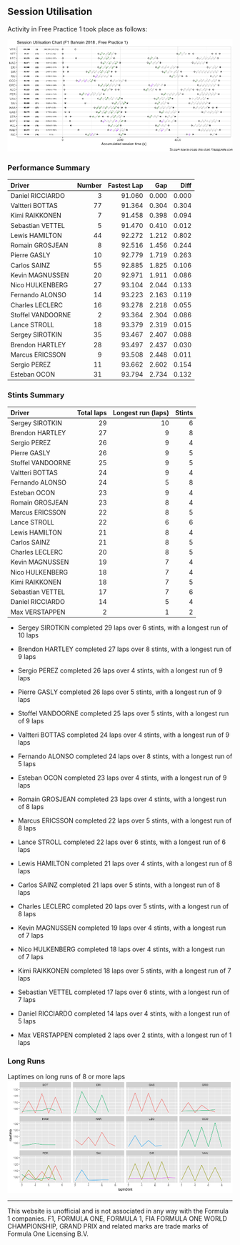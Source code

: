 ## Session Utilisation

Activity in Free Practice 1 took place as follows:

![](images/f1_2018_bah_P1-utilisation-1.png)<!-- -->


### Performance Summary

| Driver            | Number | Fastest Lap |   Gap |  Diff |
| :---------------- | -----: | ----------: | ----: | ----: |
| Daniel RICCIARDO  |      3 |      91.060 | 0.000 | 0.000 |
| Valtteri BOTTAS   |     77 |      91.364 | 0.304 | 0.304 |
| Kimi RAIKKONEN    |      7 |      91.458 | 0.398 | 0.094 |
| Sebastian VETTEL  |      5 |      91.470 | 0.410 | 0.012 |
| Lewis HAMILTON    |     44 |      92.272 | 1.212 | 0.802 |
| Romain GROSJEAN   |      8 |      92.516 | 1.456 | 0.244 |
| Pierre GASLY      |     10 |      92.779 | 1.719 | 0.263 |
| Carlos SAINZ      |     55 |      92.885 | 1.825 | 0.106 |
| Kevin MAGNUSSEN   |     20 |      92.971 | 1.911 | 0.086 |
| Nico HULKENBERG   |     27 |      93.104 | 2.044 | 0.133 |
| Fernando ALONSO   |     14 |      93.223 | 2.163 | 0.119 |
| Charles LECLERC   |     16 |      93.278 | 2.218 | 0.055 |
| Stoffel VANDOORNE |      2 |      93.364 | 2.304 | 0.086 |
| Lance STROLL      |     18 |      93.379 | 2.319 | 0.015 |
| Sergey SIROTKIN   |     35 |      93.467 | 2.407 | 0.088 |
| Brendon HARTLEY   |     28 |      93.497 | 2.437 | 0.030 |
| Marcus ERICSSON   |      9 |      93.508 | 2.448 | 0.011 |
| Sergio PEREZ      |     11 |      93.662 | 2.602 | 0.154 |
| Esteban OCON      |     31 |      93.794 | 2.734 | 0.132 |


### Stints Summary

| Driver            | Total laps | Longest run (laps) | Stints |
| :---------------- | ---------: | -----------------: | -----: |
| Sergey SIROTKIN   |         29 |                 10 |      6 |
| Brendon HARTLEY   |         27 |                  9 |      8 |
| Sergio PEREZ      |         26 |                  9 |      4 |
| Pierre GASLY      |         26 |                  9 |      5 |
| Stoffel VANDOORNE |         25 |                  9 |      5 |
| Valtteri BOTTAS   |         24 |                  9 |      4 |
| Fernando ALONSO   |         24 |                  5 |      8 |
| Esteban OCON      |         23 |                  9 |      4 |
| Romain GROSJEAN   |         23 |                  8 |      4 |
| Marcus ERICSSON   |         22 |                  8 |      5 |
| Lance STROLL      |         22 |                  6 |      6 |
| Lewis HAMILTON    |         21 |                  8 |      4 |
| Carlos SAINZ      |         21 |                  8 |      5 |
| Charles LECLERC   |         20 |                  8 |      5 |
| Kevin MAGNUSSEN   |         19 |                  7 |      4 |
| Nico HULKENBERG   |         18 |                  7 |      4 |
| Kimi RAIKKONEN    |         18 |                  7 |      5 |
| Sebastian VETTEL  |         17 |                  7 |      6 |
| Daniel RICCIARDO  |         14 |                  5 |      4 |
| Max VERSTAPPEN    |          2 |                  1 |      2 |

  - Sergey SIROTKIN completed 29 laps over 6 stints, with a longest run
    of 10 laps

  - Brendon HARTLEY completed 27 laps over 8 stints, with a longest run
    of 9 laps

  - Sergio PEREZ completed 26 laps over 4 stints, with a longest run of
    9 laps

  - Pierre GASLY completed 26 laps over 5 stints, with a longest run of
    9 laps

  - Stoffel VANDOORNE completed 25 laps over 5 stints, with a longest
    run of 9 laps

  - Valtteri BOTTAS completed 24 laps over 4 stints, with a longest run
    of 9 laps

  - Fernando ALONSO completed 24 laps over 8 stints, with a longest run
    of 5 laps

  - Esteban OCON completed 23 laps over 4 stints, with a longest run of
    9 laps

  - Romain GROSJEAN completed 23 laps over 4 stints, with a longest run
    of 8 laps

  - Marcus ERICSSON completed 22 laps over 5 stints, with a longest run
    of 8 laps

  - Lance STROLL completed 22 laps over 6 stints, with a longest run of
    6 laps

  - Lewis HAMILTON completed 21 laps over 4 stints, with a longest run
    of 8 laps

  - Carlos SAINZ completed 21 laps over 5 stints, with a longest run of
    8 laps

  - Charles LECLERC completed 20 laps over 5 stints, with a longest run
    of 8 laps

  - Kevin MAGNUSSEN completed 19 laps over 4 stints, with a longest run
    of 7 laps

  - Nico HULKENBERG completed 18 laps over 4 stints, with a longest run
    of 7 laps

  - Kimi RAIKKONEN completed 18 laps over 5 stints, with a longest run
    of 7 laps

  - Sebastian VETTEL completed 17 laps over 6 stints, with a longest run
    of 7 laps

  - Daniel RICCIARDO completed 14 laps over 4 stints, with a longest run
    of 5 laps

  - Max VERSTAPPEN completed 2 laps over 2 stints, with a longest run of
    1 laps

### Long Runs

Laptimes on long runs of 8 or more laps
![](images/f1_2018_bah_P1-longruntimes-1.png)<!-- -->

-----

This website is unofficial and is not associated in any way with the
Formula 1 companies. F1, FORMULA ONE, FORMULA 1, FIA FORMULA ONE WORLD
CHAMPIONSHIP, GRAND PRIX and related marks are trade marks of Formula
One Licensing B.V.
